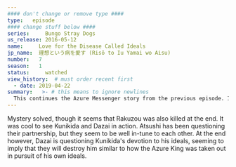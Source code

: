 ```yaml
---
#### don't change or remove type ####
type:   episode
#### change stuff below ####
series:     Bungo Stray Dogs
us_release: 2016-05-12 
name:     Love for the Disease Called Ideals
jp_name:  理想という病を愛す (Risō to Iu Yamai wo Aisu)
number:   7
season:   1
status:     watched
view_history:  # must order recent first
  - date: 2019-04-22
summary:   >- # this means to ignore newlines
  This continues the Azure Messenger story from the previous episode. In this episode, Kunikida, Dazai, and Atsushi are trying to track down a bomb that is going to kill many people at the end of the day. Dazai seems to be flirting with their rescued victim instead of working, which makes Kunikida angry, but perhaps it is all a ploy. Ranpo returns to help them pin-point the bomb location, but the bomb cannot be disarmed in time, meaning they need to find those responsible and get a remote signal sent to shut it down. Kunikida's kid informant Rakuzou tracks supplies to a military base, where it also happens that the taxi driver was found dead. They spread over and a battle ensues with a boy whose ability allows him to control people marked with numbers until the number counts down to 00 which causes them to die. Dazai & Kunikida defeat the enemies their, and the bomb is disabled. We also get to see Kunikida and Dazai working as a well choreographed pair. In the end, the rescued victim turns out to be the one they are after, acting to revenge her former boyfriend, the Azure King.
---
```


Mystery solved, though it seems that Rakuzou was also killed at the end. It was cool to see Kunikida and Dazai in action. Atsushi has been questioning their partnership, but they seem to be well in-tune to each other. At the end however, Dazai is questioning Kunikida's devotion to his ideals, seeming to imply that they will destroy him similar to how the Azure King was taken out in pursuit of his own ideals. 